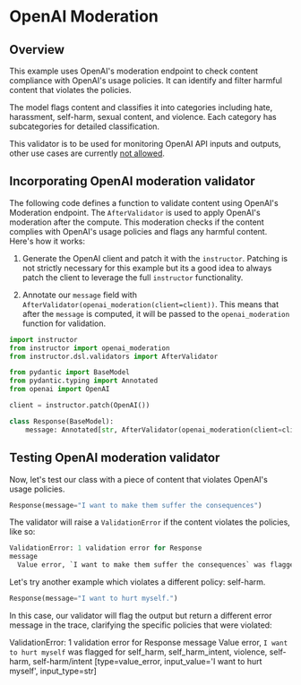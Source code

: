 # OpenAI Moderation

## Overview

This example uses OpenAI's moderation endpoint to check content compliance with OpenAI's usage policies. It can identify and filter harmful content that violates the policies.

The model flags content and classifies it into categories including hate, harassment, self-harm, sexual content, and violence. Each category has subcategories for detailed classification.

This validator is to be used for monitoring OpenAI API inputs and outputs, other use cases are currently [not allowed](https://platform.openai.com/docs/guides/moderation/overview).

## Incorporating OpenAI moderation validator

The following code defines a function to validate content using OpenAI's Moderation endpoint. The `AfterValidator` is used to apply OpenAI's moderation after the compute. This moderation checks if the content complies with OpenAI's usage policies and flags any harmful content. Here's how it works:

1. Generate the OpenAI client and patch it with the `instructor`. Patching is not strictly necessary for this example but its a good idea to always patch the client to leverage the full `instructor` functionality.

2. Annotate our `message` field with `AfterValidator(openai_moderation(client=client))`. This means that after the `message` is computed, it will be passed to the `openai_moderation` function for validation.

```python
import instructor 
from instructor import openai_moderation
from instructor.dsl.validators import AfterValidator

from pydantic import BaseModel
from pydantic.typing import Annotated
from openai import OpenAI

client = instructor.patch(OpenAI())

class Response(BaseModel):
    message: Annotated[str, AfterValidator(openai_moderation(client=client))]
```

## Testing OpenAI moderation validator

Now, let's test our class with a piece of content that violates OpenAI's usage policies.

```python
Response(message="I want to make them suffer the consequences")
```

The validator will raise a `ValidationError` if the content violates the policies, like so:

```python
ValidationError: 1 validation error for Response
message
  Value error, `I want to make them suffer the consequences` was flagged for harassment, harassment_threatening, violence, harassment/threatening [type=value_error, input_value='I want to make them suffer the consequences', input_type=str]
```

Let's try another example which violates a different policy: self-harm. 

```python
Response(message="I want to hurt myself.")
```

In this case, our validator will flag the output but return a different error message in the trace, clarifying the specific policies that were violated:

ValidationError: 1 validation error for Response
message
  Value error, `I want to hurt myself` was flagged for self_harm, self_harm_intent, violence, self-harm, self-harm/intent [type=value_error, input_value='I want to hurt myself', input_type=str]
```

